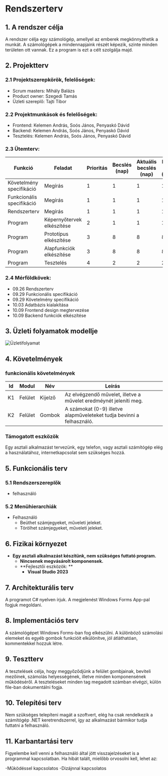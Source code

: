 ﻿# Rendszerterv
## 1. A rendszer célja

A rendszer célja egy számológép, amellyel az emberek megkönnyíthetik a munkát. A számológépek a mindennapjaink részét képezik, szinte minden területen ott vannak. Ez a program is ezt a célt szolgálja majd.

## 2. Projektterv

### 2.1 Projektszerepkörök, felelőségek:
   * Scrum masters: Mihály Balázs
   * Product owner: Szegedi Tamás
   * Üzleti szereplő: Tajti Tibor
     
### 2.2 Projektmunkások és felelőségek:
   * Frontend: Kelemen András, Soós János, Penyaskó Dávid
   * Backend: Kelemen András, Soós János, Penyaskó Dávid
   * Tesztelés: Kelemen András, Soós János, Penyaskó Dávid
### 2.3 Ütemterv:

|Funkció                  | Feladat                                | Prioritás | Becslés (nap) | Aktuális becslés (nap) | Eltelt idő (nap) | Becsült idő (nap) |
|-------------------------|----------------------------------------|-----------|---------------|------------------------|------------------|---------------------|
|Követelmény specifikáció |Megírás                                 |         1 |             1 |                      1 |                1 |                   1 |             
|Funkcionális specifikáció|Megírás                                 |         1 |             1 |                      1 |                1 |                   1 |
|Rendszerterv             |Megírás                                 |         1 |             1 |                      1 |                1 |                   1 |
|Program                  |Képernyőtervek elkészítése              |         2 |             1 |                      1 |                1 |                   1 |
|Program                  |Prototípus elkészítése                  |         3 |             8 |                      8 |                8 |                   8 |
|Program                  |Alapfunkciók elkészítése                |         3 |             8 |                      8 |                8 |                   8 |
|Program                  |Tesztelés                               |         4 |             2 |                      2 |                2 |                   2 |

### 2.4 Mérföldkövek:

 - 09.26 Rendszerterv
 - 09.29 Funkcionális specifikáció
 - 09.29 Követelmény specifikáció
 - 10.03 Adatbázis kialakítása
 - 10.09 Frontend design megtervezése
 - 10.09 Backend funkciók elkészítése

## 3. Üzleti folyamatok modellje



![Üzletifolyamat](../Project/Pictures/uzleti_folyamatok_modellje.png)

## 4. Követelmények

### funkcionális követelmények

| Id | Modul | Név | Leírás |
| :---: | --- | --- | --- |
| K1 | Felület | Kijelző | Az elvégzendő művelet, illetve a művelet eredméynét jeleníti meg. |
| K2 | Felület | Gombok | A számokat (0-9) illetve alapműveleteket tudja bevinni a felhasználó. |

### Támogatott eszközök

Egy asztali alkalmazást tervezünk, egy telefon, vagy asztali számítógép elég a használatához, internetkapcsolat sem szükséges hozzá.

## 5. Funkcionális terv

### 5.1 Rendszerszereplők

- felhasználó

### 5.2 Menühierarchiák

- Felhasználó
    - Beüthet számjegyeket, műveleti jeleket.
    - Törölhet számjegyeket, műveleti jeleket.
  
## 6. Fizikai környezet

- **Egy asztali alkalmazást készítünk, nem szükséges futtató program.**
  - **Nincsenek megvásárolt komponensek.**
  - **Fejlesztői eszközök: **
    - **Visual Studio 2023**

## 7. Architekturális terv

A programot C# nyelven írjuk. A megjelenést Windows Forms App-pal fogjuk megoldani.

## 8. Implementációs terv

A számológépet Windows Forms-ban fog elkészülni. A különböző számolási elemeket és egyéb gombok funkcióit elkülönítve, jól átláthatóan, kommentekkel hozzuk létre. 

## 9. Tesztterv

A tesztelések célja, hogy meggyőződjünk a felület gombjainak, beviteli mezőinek, számolás helyességének, illetve minden komponensének működéséről. A teszteléseket minden tag megadott számban elvégzi, külön file-ban dokumentálni fogja.

## 10. Telepítési terv
Nem szükséges telepíteni magát a szoftvert, elég ha csak rendelkezik a számítógép .NET keretrendszerrel, így az alkalmazást bármikor tudja futtatni a felhasználó.


## 11. Karbantartási terv
Figyelembe kell venni a felhasználó által jött visszajelzéseket is a programmal kapcsolatban. Ha hibát talált, mielőbb orvosolni kell, lehet az:

  -Működéssel kapcsolatos
  -Dizájnnal kapcsolatos
